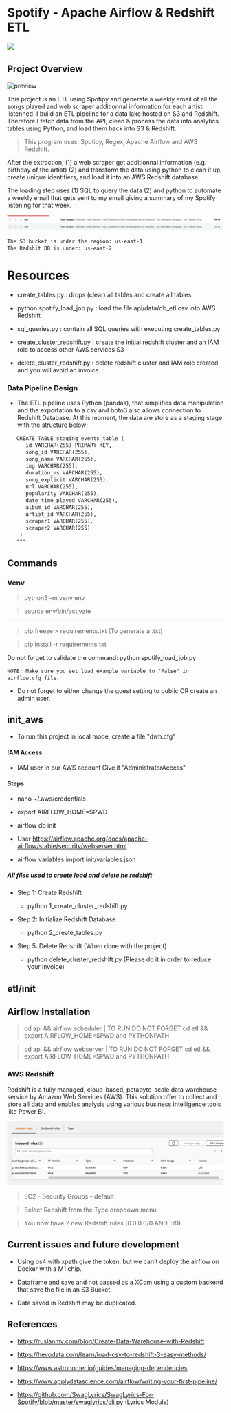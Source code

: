 # Spotify - Apache Airflow & Redshift ETL

<img src="https://i.ibb.co/hK65k3x/helmet.png" height="400">

## Project Overview

![preview](https://media3.giphy.com/media/TzNjdLQJGL2SqTZB1C/giphy.gif?cid=790b7611408b01116c27972a7f85e97db510f8360004aa06&rid=giphy.gif&ct=g)

This project is an ETL using Spotipy and generate a weekly email of all the songs played and web scraper additionnal information for each artist listenned. I build an ETL pipeline for a data lake hosted on S3 and Redshift. Therefore I fetch data from the API, clean & process the data into analytics tables using Python, and load them back into S3 & Redshift.

> This program uses: Spotipy, Regex, Apache Airflow and AWS Redshift.

After the extraction, (1) a web scraper get additionnal information (e.g. birthday of the artist) (2) and transform the data using python to clean it up, create unique identifiers, and load it into an AWS Redshift database.

The loading step uses (1) SQL to query the data (2) and python to automate a weekly email that gets sent to my email giving a summary of my Spotify listening for that week.

![preview](email.png)

```
The S3 bucket is under the region: us-east-1
The Redshit DB is under: us-east-2
```

# Resources

- create_tables.py : drops (clear) all tables and create all tables

- python spotify_load_job.py : load the file api/data/db_etl.csv into AWS Redshift

- sql_queries.py : contain all SQL queries with executing create_tables.py

- create_cluster_redshift.py : create the initial redshift cluster and an IAM role to access other AWS services S3

- delete_cluster_redshift.py : delete redshift cluster and IAM role created and you will avoid an invoice.

### Data Pipeline Design

- The ETL pipeline uses Python (pandas), that simplifies data manipulation and the exportation to a csv and boto3 also allows connection to Redshift Database. At this moment, the data are store as a staging stage with the structure below:

```
   CREATE TABLE staging_events_table (
      id VARCHAR(255) PRIMARY KEY,
      song_id VARCHAR(255),
      song_name VARCHAR(255),
      img VARCHAR(255),
      duration_ms VARCHAR(255),
      song_explicit VARCHAR(255),
      url VARCHAR(255),
      popularity VARCHAR(255),
      date_time_played VARCHAR(255),
      album_id VARCHAR(255),
      artist_id VARCHAR(255),
      scraper1 VARCHAR(255),
      scraper2 VARCHAR(255)
    )
   """
```

## Commands

### Venv

> python3 -m venv env

> source env/bin/activate

---

> pip freeze > requirements.txt (To generate a .txt)

> pip install -r requirements.txt

Do not forget to validate the command: python spotify_load_job.py

```
NOTE: Make sure you set load_example variable to "False" in airflow.cfg file.
```

- Do not forget to either change the guest setting to public OR create an admin user.

## init_aws

- To run this project in local mode, create a file "dwh.cfg"

#### IAM Access

- IAM user in our AWS account Give it "AdministratorAccess"

#### Steps

- nano ~/.aws/credentials

- export AIRFLOW_HOME=$PWD

- airflow db init

- User https://airflow.apache.org/docs/apache-airflow/stable/security/webserver.html

- airflow variables import init/variables.json

##### All files used to create load and delete he redshift

- Step 1: Create Redshift

  - python 1_create_cluster_redshift.py

- Step 2: Initialize Redshift Database

  - python 2_create_tables.py

- Step 5: Delete Redshift (When done with the project)

  - python delete_cluster_redshift.py (Please do it in order to reduce your invoice)

## etl/init

## Airflow Installation

> cd api && airflow scheduler | TO RUN DO NOT FORGET cd etl && export AIRFLOW_HOME=$PWD and PYTHONPATH

> cd api && airflow webserver | TO RUN DO NOT FORGET cd etl && export AIRFLOW_HOME=$PWD and PYTHONPATH

### AWS Redshift

Redshift is a fully managed, cloud-based, petabyte-scale data warehouse service by Amazon Web Services (AWS). This solution offer to collect and store all data and enables analysis using various business intelligence tools like Power BI.

![preview](redshift_port.png)

> EC2 - Security Groups - default

> Select Redshift from the Type dropdown menu

> You now have 2 new Redshift rules (0.0.0.0/0 AND ::/0)

## Current issues and future development

- Using bs4 with xpath give the token, but we can't deploy the airflow on Docker with a M1 chip.

- Dataframe and save and not passed as a XCom using a custom backend that save the file in an S3 Bucket.

- Data saved in Redshift may be duplicated.

## References

- https://ruslanmv.com/blog/Create-Data-Warehouse-with-Redshift

- https://hevodata.com/learn/load-csv-to-redshift-3-easy-methods/

- https://www.astronomer.io/guides/managing-dependencies

- https://www.applydatascience.com/airflow/writing-your-first-pipeline/

- https://github.com/SwagLyrics/SwagLyrics-For-Spotify/blob/master/swaglyrics/cli.py (Lyrics Module)
